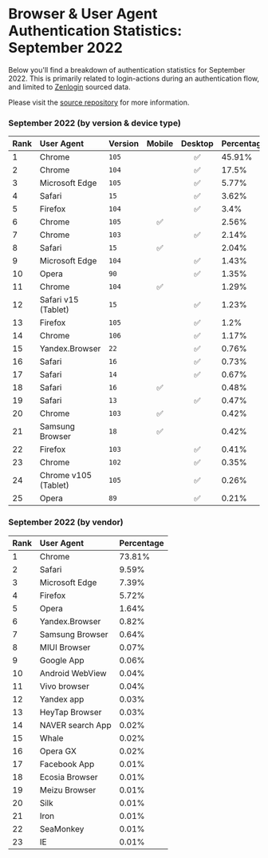 # Browser & User Agent Authentication Statistics: September 2022

Below you'll find a breakdown of authentication statistics for
September 2022. This is primarily related to login-actions during an
authentication flow, and limited to <a href="https://zenlogin.co"/>Zenlogin</a>
sourced data.

Please visit the
<a href="https://github.com/zenlogin/browser-user-agent-authentication-statistics">source repository</a>
for more information.

### September 2022 (by version & device type)
| Rank | User Agent | Version | Mobile | Desktop | Percentage |
| :--- | :--- | :--- | :---: | :---: | :--- |
| 1 | Chrome | `105` | | ✅ | 45.91% |
| 2 | Chrome | `104` | | ✅ | 17.5% |
| 3 | Microsoft Edge | `105` | | ✅ | 5.77% |
| 4 | Safari | `15` | | ✅ | 3.62% |
| 5 | Firefox | `104` | | ✅ | 3.4% |
| 6 | Chrome | `105` | ✅ | | 2.56% |
| 7 | Chrome | `103` | | ✅ | 2.14% |
| 8 | Safari | `15` | ✅ | | 2.04% |
| 9 | Microsoft Edge | `104` | | ✅ | 1.43% |
| 10 | Opera | `90` | | ✅ | 1.35% |
| 11 | Chrome | `104` | ✅ | | 1.29% |
| 12 | Safari v15 (Tablet) | `15` | | ✅ | 1.23% |
| 13 | Firefox | `105` | | ✅ | 1.2% |
| 14 | Chrome | `106` | | ✅ | 1.17% |
| 15 | Yandex.Browser | `22` | | ✅ | 0.76% |
| 16 | Safari | `16` | | ✅ | 0.73% |
| 17 | Safari | `14` | | ✅ | 0.67% |
| 18 | Safari | `16` | ✅ | | 0.48% |
| 19 | Safari | `13` | | ✅ | 0.47% |
| 20 | Chrome | `103` | ✅ | | 0.42% |
| 21 | Samsung Browser | `18` | ✅ | | 0.42% |
| 22 | Firefox | `103` | | ✅ | 0.41% |
| 23 | Chrome | `102` | | ✅ | 0.35% |
| 24 | Chrome v105 (Tablet) | `105` | | ✅ | 0.26% |
| 25 | Opera | `89` | | ✅ | 0.21% |


### September 2022 (by vendor)
| Rank | User Agent | Percentage |
| :--- | :--- | :--- |
| 1 | Chrome | 73.81% |
| 2 | Safari | 9.59% |
| 3 | Microsoft Edge | 7.39% |
| 4 | Firefox | 5.72% |
| 5 | Opera | 1.64% |
| 6 | Yandex.Browser | 0.82% |
| 7 | Samsung Browser | 0.64% |
| 8 | MIUI Browser | 0.07% |
| 9 | Google App | 0.06% |
| 10 | Android WebView | 0.04% |
| 11 | Vivo browser | 0.04% |
| 12 | Yandex app | 0.03% |
| 13 | HeyTap Browser | 0.03% |
| 14 | NAVER search App | 0.02% |
| 15 | Whale | 0.02% |
| 16 | Opera GX | 0.02% |
| 17 | Facebook App | 0.01% |
| 18 | Ecosia Browser | 0.01% |
| 19 | Meizu Browser | 0.01% |
| 20 | Silk | 0.01% |
| 21 | Iron | 0.01% |
| 22 | SeaMonkey | 0.01% |
| 23 | IE | 0.01% |

